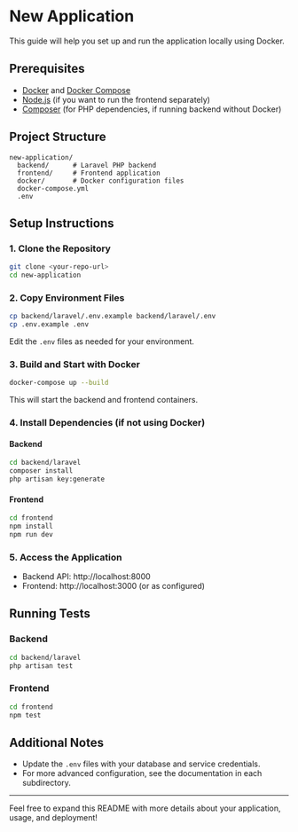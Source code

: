 # New Application

This guide will help you set up and run the application locally using Docker.

## Prerequisites

- [Docker](https://www.docker.com/get-started) and [Docker Compose](https://docs.docker.com/compose/install/)
- [Node.js](https://nodejs.org/) (if you want to run the frontend separately)
- [Composer](https://getcomposer.org/) (for PHP dependencies, if running backend without Docker)

## Project Structure

```
new-application/
  backend/      # Laravel PHP backend
  frontend/     # Frontend application
  docker/       # Docker configuration files
  docker-compose.yml
  .env
```

## Setup Instructions

### 1. Clone the Repository

```sh
git clone <your-repo-url>
cd new-application
```

### 2. Copy Environment Files

```sh
cp backend/laravel/.env.example backend/laravel/.env
cp .env.example .env
```

Edit the `.env` files as needed for your environment.

### 3. Build and Start with Docker

```sh
docker-compose up --build
```

This will start the backend and frontend containers.

### 4. Install Dependencies (if not using Docker)

#### Backend

```sh
cd backend/laravel
composer install
php artisan key:generate
```

#### Frontend

```sh
cd frontend
npm install
npm run dev
```

### 5. Access the Application

- Backend API: http://localhost:8000
- Frontend: http://localhost:3000 (or as configured)

## Running Tests

### Backend

```sh
cd backend/laravel
php artisan test
```

### Frontend

```sh
cd frontend
npm test
```

## Additional Notes

- Update the `.env` files with your database and service credentials.
- For more advanced configuration, see the documentation in each subdirectory.

---

Feel free to expand this README with more details about your application, usage, and deployment!